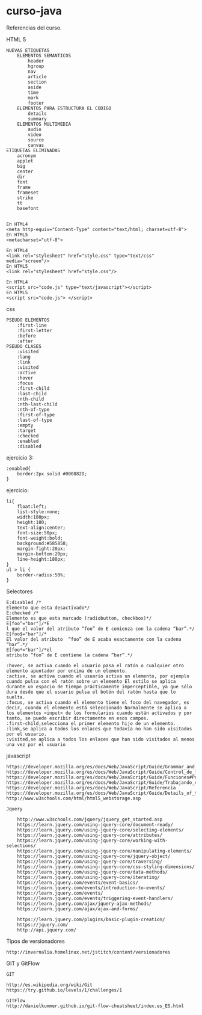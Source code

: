 # curso-java

Referencias del curso.

HTML 5

	NUEVAS ETIQUETAS
		ELEMENTOS SEMANTICOS
			header
			hgroup
			nav
			article
			section
			aside
			time
			mark
			footer
		ELEMENTOS PARA ESTRUCTURA EL CODIGO
			details
			summary
		ELEMENTOS MULTIMEDIA
			audio
			video
			source
			canvas
	ETIQUETAS ELIMINADAS
		acronym
		applet
		big
		center
		dir
		font
		frame
		frameset
		strike
		tt
		basefont


	En HTML4 
	<meta http-equiv="Content-Type" content="text/html; charset=utf-8">
	En HTML5 
	<metacharset="utf-8">

	En HTML4 
	<link rel="stylesheet" href="style.css" type="text/css" media="screen"/>
	En HTML5
	<link rel="stylesheet" href="style.css"/>

	En HTML4 
	<script src="code.js" type="text/javascript"></script>
	En HTML5
	<script src="code.js"> </script>

css

	PSEUDO ELEMENTOS
		:first-line
		:first-letter
		:before
		:after
	PSEUDO CLASES
		:visited
		:lang
	    :link
	    :visited
	    :active
	    :hover
	    :focus
	    :first-child
	    :last-child
	    :nth-child
	    :nth-last-child
	    :nth-of-type
	    :first-of-type
	    :last-of-type
	    :empty
	    :target
	    :checked
	    :enabled
	    :disabled

ejercicio 3:

	:enabled{
		border:2px solid #000882D;
	}

ejercicio:

	li{
		float:left;
		list-style:none;
		width:180px;
		height:180;
		text-align:center;
		font-size:50px;
		font-weight:bold;
		background:#585858;
		margin-fight:20px;
		margin-bottom:20px;
		line-height:180px;
	}
	ul > li {
		border-radius:50%;
	}

Selectores

	E:disabled /*
	Elemento que esta desactivado*/
	E:checked /*
	Elemento es que esta marcado (radiobutton, checkbox)*/
	E[foo^="bar"]/*E
	l que el valor del atributo “foo” de E comienza con la cadena “bar”.*/
	E[foo$="bar"]/*
	El valor del atributo  “foo” de E acaba exactamente con la cadena “bar”.*/
	E[foo*="bar"]/*el
	atributo “foo” de E contiene la cadena “bar”.*/

	:hover, se activa cuando el usuario pasa el ratón o cualquier otro elemento apuntador por encima de un elemento.
	:active, se activa cuando el usuario activa un elemento, por ejemplo cuando pulsa con el ratón sobre un elemento El estilo se aplica durante un espacio de tiempo prácticamente imperceptible, ya que sólo dura desde que el usuario pulsa el botón del ratón hasta que lo suelta.
	:focus, se activa cuando el elemento tiene el foco del navegador, es decir, cuando el elemento está seleccionado Normalmente se aplica a los elementos <input> de los formularios cuando están activados y por tanto, se puede escribir directamente en esos campos.
	:first-child,selecciona el primer elemento hijo de un elemento.
	:link,se aplica a todos los enlaces que todavía no han sido visitados por el usuario.
	:visited,se aplica a todos los enlaces que han sido visitados al menos una vez por el usuario

javascript 

	https://developer.mozilla.org/es/docs/Web/JavaScript/Guide/Grammar_and_types
	https://developer.mozilla.org/es/docs/Web/JavaScript/Guide/Control_de_flujo_y_manejo_de_errores
	https://developer.mozilla.org/es/docs/Web/JavaScript/Guide/Funciones#Predefined_functions
	https://developer.mozilla.org/es/docs/Web/JavaScript/Guide/Trabajando_con_objectos#Objetos_y_propiedades
	https://developer.mozilla.org/es/docs/Web/JavaScript/Referencia
	https://developer.mozilla.org/es/docs/Web/JavaScript/Guide/Details_of_the_Object_Model
	http://www.w3schools.com/html/html5_webstorage.asp

	Jquery
		
		http://www.w3schools.com/jquery/jquery_get_started.asp
		https://learn.jquery.com/using-jquery-core/document-ready/
		https://learn.jquery.com/using-jquery-core/selecting-elements/
		https://learn.jquery.com/using-jquery-core/attributes/
		https://learn.jquery.com/using-jquery-core/working-with-selections/
		https://learn.jquery.com/using-jquery-core/manipulating-elements/
		https://learn.jquery.com/using-jquery-core/jquery-object/
		https://learn.jquery.com/using-jquery-core/traversing/
		https://learn.jquery.com/using-jquery-core/css-styling-dimensions/
		https://learn.jquery.com/using-jquery-core/data-methods/
		https://learn.jquery.com/using-jquery-core/iterating/
		https://learn.jquery.com/events/event-basics/
		https://learn.jquery.com/events/introduction-to-events/
		https://learn.jquery.com/events/
		https://learn.jquery.com/events/triggering-event-handlers/
		https://learn.jquery.com/ajax/jquery-ajax-methods/
		https://learn.jquery.com/ajax/ajax-and-forms/

		https://learn.jquery.com/plugins/basic-plugin-creation/
		https://jquery.com/
		http://api.jquery.com/

Tipos de versionadores

	http://invernalia.homelinux.net/jstitch/content/versionadores

GIT y GitFlow

	GIT

	http://es.wikipedia.org/wiki/Git
	https://try.github.io/levels/1/challenges/1
	
	GITFlow
	http://danielkummer.github.io/git-flow-cheatsheet/index.es_ES.html